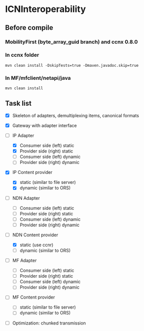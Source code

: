# ICNInteroperability
## Before compile
### MobilityFirst (byte_array_guid branch) and ccnx 0.8.0
### In ccnx folder
```
mvn clean install -DskipTests=true -Dmaven.javadoc.skip=true
```
### In MF/mfclient/netapi/java 
```
mvn clean install
```

## Task list
- [x] Skeleton of adapters, demultiplexing items, canonical formats
- [x] Gateway with adapter interface
- [ ] IP Adapter
  - [x] Consumer side (left) static
  - [x] Provider side (right) static
  - [ ] Consumer side (left) dynamic
  - [ ] Provider side (right) dynamic
- [x] IP Content provider
  - [x] static (similar to file server)
  - [x] dynamic (similar to ORS)
- [ ] NDN Adapter
  - [ ] Consumer side (left) static
  - [ ] Provider side (right) static
  - [ ] Consumer side (left) dynamic
  - [ ] Provider side (right) dynamic
- [ ] NDN Content provider
  - [x] static (use ccnr)
  - [ ] dynamic (similar to ORS)
- [ ] MF Adapter
  - [ ] Consumer side (left) static
  - [ ] Provider side (right) static
  - [ ] Consumer side (left) dynamic
  - [ ] Provider side (right) dynamic
- [ ] MF Content provider
  - [ ] static (similar to file server)
  - [ ] dynamic (similar to ORS)
- [ ] Optimization: chunked transmission  

